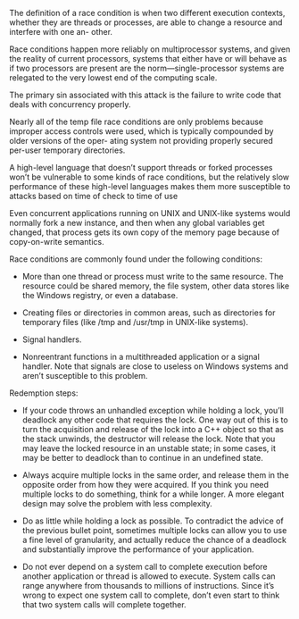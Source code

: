 The definition of a race condition is when two different execution contexts, whether they are threads or processes, are able to change a resource and interfere with one an-
other.

Race conditions happen more reliably on multiprocessor systems, and
given the reality of current processors, systems that either have or will behave as if two processors are present 
are the norm—single-processor systems are relegated to the very lowest end of the computing scale.

The primary sin associated with this attack is the failure to write code that deals with concurrency properly.

Nearly all of the temp file race conditions are only problems because improper
access controls were used, which is typically compounded by older versions of the oper-
ating system not providing properly secured per-user temporary directories.

A high-level language that doesn’t support threads or forked processes won’t be vulnerable
to some kinds of race conditions, but the relatively slow performance of these high-level
languages makes them more susceptible to attacks based on time of check to time of use

Even concurrent applications running on UNIX and UNIX-like systems
would normally fork a new instance, and then when any global variables get changed,
that process gets its own copy of the memory page because of copy-on-write semantics.

Race conditions are commonly found under the following conditions:
  - More than one thread or process must write to the same resource. The resource
could be shared memory, the file system, other data stores like the Windows
registry, or even a database. 

  - Creating files or directories in common areas, such as directories for temporary
files (like /tmp and /usr/tmp in UNIX-like systems).

  - Signal handlers.

  - Nonreentrant functions in a multithreaded application or a signal handler.
Note that signals are close to useless on Windows systems and aren’t
susceptible to this problem.

Redemption steps:

  - If your code throws an unhandled exception while holding a lock, you’ll
deadlock any other code that requires the lock. One way out of this is to turn
the acquisition and release of the lock into a C++ object so that as the stack
unwinds, the destructor will release the lock. Note that you may leave the
locked resource in an unstable state; in some cases, it may be better to deadlock
than to continue in an undefined state.

- Always acquire multiple locks in the same order, and release them in the
opposite order from how they were acquired. If you think you need multiple
locks to do something, think for a while longer. A more elegant design may
solve the problem with less complexity.

- Do as little while holding a lock as possible. To contradict the advice of the
previous bullet point, sometimes multiple locks can allow you to use a fine
level of granularity, and actually reduce the chance of a deadlock and
substantially improve the performance of your application.

- Do not ever depend on a system call to complete execution before another
application or thread is allowed to execute. System calls can range anywhere
from thousands to millions of instructions. Since it’s wrong to expect one
system call to complete, don’t even start to think that two system calls will
complete together.











































































































































































































































































































